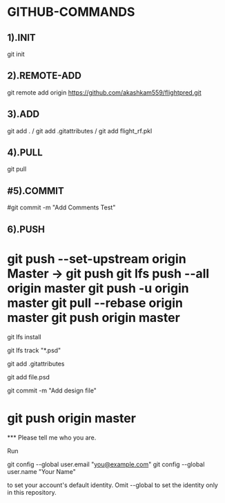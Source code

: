 # GITHUB-COMMANDS

1).INIT
-------
git init


2).REMOTE-ADD
-------------
git remote add origin https://github.com/akashkam559/flightpred.git


3).ADD
--------
git add . / git add .gitattributes / git add flight_rf.pkl


4).PULL
---------
git pull 


#5).COMMIT
---------
#git commit -m "Add Comments Test"


6).PUSH
---------
git push --set-upstream origin Master -> git push
git lfs push --all origin master
git push -u origin master
git pull --rebase origin master
git push origin master
========================================================================================================
git lfs install

git lfs track "*.psd"

git add .gitattributes

git add file.psd

git commit -m "Add design file"

git push origin master
========================================================================================================
*** Please tell me who you are.

Run

  git config --global user.email "you@example.com"
  git config --global user.name "Your Name"

to set your account's default identity.
Omit --global to set the identity only in this repository.
